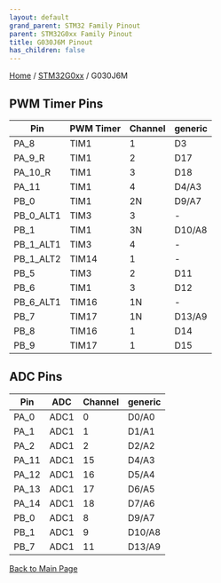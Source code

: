```yaml
---
layout: default
grand_parent: STM32 Family Pinout
parent: STM32G0xx Family Pinout
title: G030J6M Pinout
has_children: false
---
```


[Home](../../index) / [STM32G0xx](../index) / G030J6M

## PWM Timer Pins

| Pin | PWM Timer | Channel | generic |
| --- | --- | --- | --- |
| PA_8 | TIM1 | 1 | D3 |
| PA_9_R | TIM1 | 2 | D17 |
| PA_10_R | TIM1 | 3 | D18 |
| PA_11 | TIM1 | 4 | D4/A3 |
| PB_0 | TIM1 | 2N | D9/A7 |
| PB_0_ALT1 | TIM3 | 3 | - |
| PB_1 | TIM1 | 3N | D10/A8 |
| PB_1_ALT1 | TIM3 | 4 | - |
| PB_1_ALT2 | TIM14 | 1 | - |
| PB_5 | TIM3 | 2 | D11 |
| PB_6 | TIM1 | 3 | D12 |
| PB_6_ALT1 | TIM16 | 1N | - |
| PB_7 | TIM17 | 1N | D13/A9 |
| PB_8 | TIM16 | 1 | D14 |
| PB_9 | TIM17 | 1 | D15 |


## ADC Pins

| Pin | ADC | Channel | generic |
| --- | --- | --- | --- |
| PA_0 | ADC1 | 0 | D0/A0 |
| PA_1 | ADC1 | 1 | D1/A1 |
| PA_2 | ADC1 | 2 | D2/A2 |
| PA_11 | ADC1 | 15 | D4/A3 |
| PA_12 | ADC1 | 16 | D5/A4 |
| PA_13 | ADC1 | 17 | D6/A5 |
| PA_14 | ADC1 | 18 | D7/A6 |
| PB_0 | ADC1 | 8 | D9/A7 |
| PB_1 | ADC1 | 9 | D10/A8 |
| PB_7 | ADC1 | 11 | D13/A9 |


[Back to Main Page](../../index)